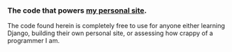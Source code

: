 ### The code that powers [my personal site](http://craiglabenz.me).

The code found herein is completely free to use for anyone either learning Django, building their own personal site, or assessing how crappy of a programmer I am.
